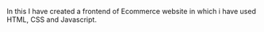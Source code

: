 In this I have created a frontend of Ecommerce website in which i have used HTML, CSS and Javascript.
